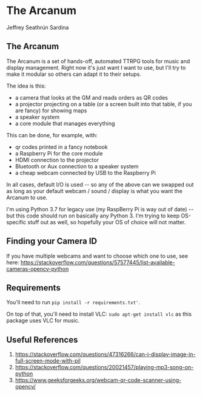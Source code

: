 # The Arcanum
Jeffrey Seathrún Sardina

## The Arcanum
The Arcanum is a set of hands-off, automated TTRPG tools for music and display management. Right now it's just want I want to use, but I'll try to make it modular so others can adapt it to their setups.

The idea is this:
- a camera that looks at the GM and reads orders as QR codes
- a projector projecting on a table (or a screen built into that table, if you are fancy) for showing maps
- a speaker system
- a core module that manages everything

This can be done, for example, with:
- qr codes printed in a fancy notebook
- a Raspberry Pi for the core module
- HDMI connection to the projector
- Bluetooth or Aux connection to a speaker system
- a cheap webcam connected by USB to the Raspberry Pi

In all cases, default I/O is used -- so any of the above can we swapped out as long as your default webcam / sound / display is what you want the Arcanum to use.

I'm using Python 3.7 for legacy use (my RaspBerry Pi is way out of date) -- but this code should run on basically any Python 3. I'm trying to keep OS-specific stuff out as well, so hopefully your OS of choice will not matter.

## Finding your Camera ID
If you have multiple webcams and want to choose which one to use, see here: https://stackoverflow.com/questions/57577445/list-available-cameras-opencv-python

## Requirements
You'll need to run `pip install -r requirements.txt'`.

On top of that, you'll need to install VLC: `sudo apt-get install vlc` as this package uses VLC for music.

## Useful References
1. https://stackoverflow.com/questions/47316266/can-i-display-image-in-full-screen-mode-with-pil
2. https://stackoverflow.com/questions/20021457/playing-mp3-song-on-python
3. https://www.geeksforgeeks.org/webcam-qr-code-scanner-using-opencv/
